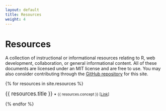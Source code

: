 ```yaml
---
layout: default
title: Resources
weight: 4
---
```


# Resources

A collection of instructional or informational resources relating to R, web development, collaboration, or general informational content.  All of these documents are licensed under an MIT license and are free to use.  You may also consider contributing through the [GitHub repository](https://github.com/SimonGoring/simongoring.github.io) for this site.

{% for resources in site.resources %}
  <div class="col-lg-3 col-md-6 text-center">
    <div class="resource-box">
	  <big>{{ resources.title }}</big> &#8226; <small>{{ resources.concept }} [<a href="{{resources.url}}">Link</a>]</small><br><p></p>
	</div>
  </div>
{% endfor %}

